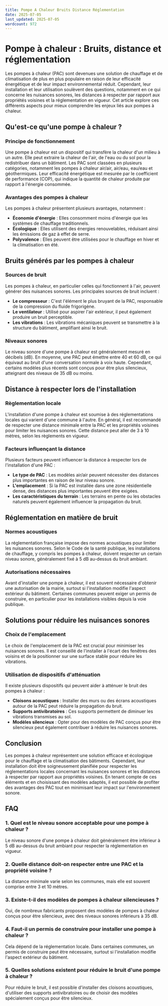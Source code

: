 ```yaml
---
title: Pompe A Chaleur Bruits Distance Réglementation
date: 2025-07-05
last_updated: 2025-07-05
wordcount: 972
---
```


# Pompe à chaleur : Bruits, distance et réglementation

Les pompes à chaleur (PAC) sont devenues une solution de chauffage et de climatisation de plus en plus populaire en raison de leur efficacité énergétique et de leur impact environnemental réduit. Cependant, leur installation et leur utilisation soulèvent des questions, notamment en ce qui concerne les nuisances sonores, les distances à respecter par rapport aux propriétés voisines et la réglementation en vigueur. Cet article explore ces différents aspects pour mieux comprendre les enjeux liés aux pompes à chaleur.

## Qu'est-ce qu'une pompe à chaleur ?

### Principe de fonctionnement

Une pompe à chaleur est un dispositif qui transfère la chaleur d'un milieu à un autre. Elle peut extraire la chaleur de l'air, de l'eau ou du sol pour la redistribuer dans un bâtiment. Les PAC sont classées en plusieurs catégories, notamment les pompes à chaleur air/air, air/eau, eau/eau et géothermiques. Leur efficacité énergétique est mesurée par le coefficient de performance (COP), qui indique la quantité de chaleur produite par rapport à l'énergie consommée.

### Avantages des pompes à chaleur

Les pompes à chaleur présentent plusieurs avantages, notamment :

- **Économie d'énergie** : Elles consomment moins d'énergie que les systèmes de chauffage traditionnels.
- **Écologique** : Elles utilisent des énergies renouvelables, réduisant ainsi les émissions de gaz à effet de serre.
- **Polyvalence** : Elles peuvent être utilisées pour le chauffage en hiver et la climatisation en été.

## Bruits générés par les pompes à chaleur

### Sources de bruit

Les pompes à chaleur, en particulier celles qui fonctionnent à l'air, peuvent générer des nuisances sonores. Les principales sources de bruit incluent :

- **Le compresseur** : C'est l'élément le plus bruyant de la PAC, responsable de la compression du fluide frigorigène.
- **Le ventilateur** : Utilisé pour aspirer l'air extérieur, il peut également produire un bruit perceptible.
- **Les vibrations** : Les vibrations mécaniques peuvent se transmettre à la structure du bâtiment, amplifiant ainsi le bruit.

### Niveaux sonores

Le niveau sonore d'une pompe à chaleur est généralement mesuré en décibels (dB). En moyenne, une PAC peut émettre entre 40 et 60 dB, ce qui équivaut au bruit d'une conversation normale à voix haute. Cependant, certains modèles plus récents sont conçus pour être plus silencieux, atteignant des niveaux de 35 dB ou moins.

## Distance à respecter lors de l'installation

### Règlementation locale

L'installation d'une pompe à chaleur est soumise à des réglementations locales qui varient d'une commune à l'autre. En général, il est recommandé de respecter une distance minimale entre la PAC et les propriétés voisines pour limiter les nuisances sonores. Cette distance peut aller de 3 à 10 mètres, selon les règlements en vigueur.

### Facteurs influençant la distance

Plusieurs facteurs peuvent influencer la distance à respecter lors de l'installation d'une PAC :

- **Le type de PAC** : Les modèles air/air peuvent nécessiter des distances plus importantes en raison de leur niveau sonore.
- **L'emplacement** : Si la PAC est installée dans une zone résidentielle dense, des distances plus importantes peuvent être exigées.
- **Les caractéristiques du terrain** : Les terrains en pente ou les obstacles naturels peuvent également influencer la propagation du bruit.

## Réglementation en matière de bruit

### Normes acoustiques

La réglementation française impose des normes acoustiques pour limiter les nuisances sonores. Selon le Code de la santé publique, les installations de chauffage, y compris les pompes à chaleur, doivent respecter un certain niveau sonore, généralement fixé à 5 dB au-dessus du bruit ambiant.

### Autorisations nécessaires

Avant d'installer une pompe à chaleur, il est souvent nécessaire d'obtenir une autorisation de la mairie, surtout si l'installation modifie l'aspect extérieur du bâtiment. Certaines communes peuvent exiger un permis de construire, en particulier pour les installations visibles depuis la voie publique.

## Solutions pour réduire les nuisances sonores

### Choix de l'emplacement

Le choix de l'emplacement de la PAC est crucial pour minimiser les nuisances sonores. Il est conseillé de l'installer à l'écart des fenêtres des voisins et de la positionner sur une surface stable pour réduire les vibrations.

### Utilisation de dispositifs d'atténuation

Il existe plusieurs dispositifs qui peuvent aider à atténuer le bruit des pompes à chaleur :

- **Cloisons acoustiques** : Installer des murs ou des écrans acoustiques autour de la PAC peut réduire la propagation du bruit.
- **Supports antivibratoires** : Ces supports permettent de diminuer les vibrations transmises au sol.
- **Modèles silencieux** : Opter pour des modèles de PAC conçus pour être silencieux peut également contribuer à réduire les nuisances sonores.

## Conclusion

Les pompes à chaleur représentent une solution efficace et écologique pour le chauffage et la climatisation des bâtiments. Cependant, leur installation doit être soigneusement planifiée pour respecter les réglementations locales concernant les nuisances sonores et les distances à respecter par rapport aux propriétés voisines. En tenant compte de ces éléments et en choisissant des modèles adaptés, il est possible de profiter des avantages des PAC tout en minimisant leur impact sur l'environnement sonore.

## FAQ

### 1. Quel est le niveau sonore acceptable pour une pompe à chaleur ?

Le niveau sonore d'une pompe à chaleur doit généralement être inférieur à 5 dB au-dessus du bruit ambiant pour respecter la réglementation en vigueur.

### 2. Quelle distance doit-on respecter entre une PAC et la propriété voisine ?

La distance minimale varie selon les communes, mais elle est souvent comprise entre 3 et 10 mètres.

### 3. Existe-t-il des modèles de pompes à chaleur silencieuses ?

Oui, de nombreux fabricants proposent des modèles de pompes à chaleur conçus pour être silencieux, avec des niveaux sonores inférieurs à 35 dB.

### 4. Faut-il un permis de construire pour installer une pompe à chaleur ?

Cela dépend de la réglementation locale. Dans certaines communes, un permis de construire peut être nécessaire, surtout si l'installation modifie l'aspect extérieur du bâtiment.

### 5. Quelles solutions existent pour réduire le bruit d'une pompe à chaleur ?

Pour réduire le bruit, il est possible d'installer des cloisons acoustiques, d'utiliser des supports antivibratoires ou de choisir des modèles spécialement conçus pour être silencieux.